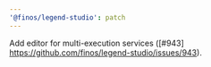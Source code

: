 ```yaml
---
'@finos/legend-studio': patch
---
```


Add editor for multi-execution services ([#943] https://github.com/finos/legend-studio/issues/943).
